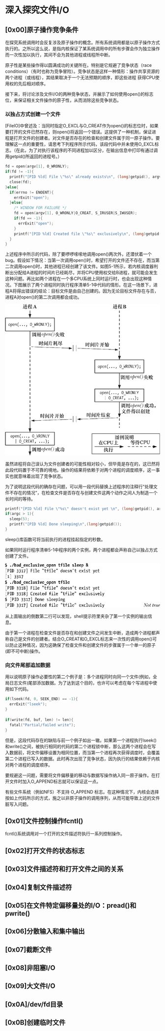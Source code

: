 # 深入探究文件I/O

## [0x00]原子操作竞争条件

在探究系统调用时会反复涉及原子操作的概念。所有系统调用都是以原子操作方式执行的。之所以这么说，是指内核保证了某系统调用中的所有步骤会作为独立操作而一次性加以执行，其间不会为其他进程或线程所中断。

原子性是某些操作得以圆满成功的关键所在。特别是它规避了竞争状态（race conditions）（有时也称为竞争冒险）。竞争状态是这样一种情形：操作共享资源的两个进程（或线程），其结果取决于一个无法预期的顺序，即这些进程 获得CPU使用权的先后相对顺序。

接下来，将讨论涉及文件I/O的两种竞争状态，并展示了如何使用open()的标志位，来保证相关文件操作的原子性，从而消除这些竞争状态。

### 以独占方式创建一个文件

[FileIO]中曾述及：当同时指定O_EXCL与O_CREAT作为open()的标志位时，如果要打开的文件已然存在，则open()将返回一个错误。这提供了一种机制，保证进程是打开文件的创建者。对文件是否存在的检查和创建文件属于同一原子操作。要理解这一点的重要性，请思考下列程序所示代码，该段代码中并未使用O_EXCL标志。（在此，为了对执行该程序的不同进程加以区分，在输出信息中打印有通过调用getpid()所返回的进程号。）

```c
fd = open(argv[1], O_WRONLY);
if(fd != -1){
  printf("[PID %ld] File \"%s\" already exists\n", (long)getpid(), argv[1]);
  close(fd);
}else{
  if(errno != ENOENT){
    errExit("open");
  }else{
    /* WINDOW FOR FAILURE */
    fd = open(argv[1], O_WRONLY|O_CREAT, S_IRUSER|S_IWUSER);
    if(fd == -1){
      errExit("open");
    }
    printf("[PID %ld] Created file \"%s\" exclusively\n", (long)getpid(), argv[1]);
  }
}
```

上述程序中所示的代码，除了要啰啰嗦嗦地调用open()两次外，还潜伏着一个bug。假设如下情况：当第一次调用open()时，希望打开的文件还不存在，而当第二次调用open()时，其他进程已经创建了该文件。如图5-1所示，若内核调度器判断出分配给A进程的时间片已经耗尽，并将CPU使用权交给B进程，就可能会发生这种问题。再比如两个进程在一个多CPU系统上同时运行时，也会出现这种情况。下图展示了两个进程同时执行程序清单5-1中代码的情形。在这一场景下，进程A将得出错误的结论：目标文件是由自己创建的。因为无论目标文件存在与否，进程A对open()的第二次调用都会成功。

![](../../images/WechatIMG24.png)

虽然进程将自己误认为文件创建者的可能性相对较小，但毕竟是存在的，这已然将此段代码置于不可靠的境地。操作的结果将依赖于对两个进程的调度顺序，这一事实也就意味着出现了竞争状态。

为了说明这段代码的确存在问题，可以用一段代码替换上述程序的注释行“处理文件不存在的情况”，在检查文件是否存在与创建文件这两个动作之间人为制造一个长时间的等待。

```c
printf("[PID %ld] File \"%s\" doesn't exist yet \n", (long)getpid(), argv[1]);
if(argc > 1){
  sleep(5);
  printf("[PID %ld] Done sleeping\n",(long)getpid());
}
```

sleep()库函数可将当前执行的进程挂起指定的秒数。

如果同时运行程序清单5-1中程序的两个实例，两个进程都会声称自己以独占方式创建了文件。

![](../../images/WechatIMG29.png)

从上面输出的倒数第二行可以发现，shell提示符里夹杂了第一个实例的输出信息。

由于第一个进程在检查文件是否存在和创建文件之间发生中断，造成两个进程都声称自己是文件的创建者。结合O_CREAT和O_EXCL标志来一次性的调用open()可以防止这种情况，因为这确保了检查文件和创建文件的步骤属于一个单一的原子(即不可中断)操作。

### 向文件尾部追加数据

用以说明原子操作必要性的第二个例子是：多个进程同时向同一个文件(例如，全局日志文件)尾部添加数据。为了达到这个目的，也许可以考虑在每个写进程中使用如下代码。

```c
if(lseek(fd, 0, SEEK_END) == -1){
  errExit("lseek");
}

if(write(fd, buf, len) != len){
  fatal("Partial/failed write");
}
```

但是，这段代码存在的缺陷与前一个例子如出一辙。如果第一个进程执行lseek()和write()之间，被执行相同的代码的第二个进程锁中断，那么这两个进程会在写入数据前，将文件偏移设置为相同位置，而当第一个进程再次获得调度时，会覆盖第二个进程已写入的数据。此时再次出现了竞争状态，因为执行的结果依赖于内核对两个进程的调度顺序。

要规避这一问题，需要将文件偏移量的移动与数据写操作纳入同一原子操作。在打开文件时加入O_APPEND标志就可以保证这一点。

有些文件系统（例如NFS）不支持 O_APPEND 标志。在这种情况下，内核会选择按如上代码所示的方式，施之以非原子操作的调用序列，从而可能导致上述的文件脏写入问题。

## [0x01]文件控制操作fcntl()

fcntl()系统调用对一个打开的文件描述符执行一系列控制操作。



## [0x02]打开文件的状态标志

## [0x03]文件描述符和打开文件之间的关系

## [0x04]复制文件描述符

## [0x05]在文件特定偏移量处的I/O：pread()和pwrite()

## [0x06]分散输入和集中输出

## [0x07]截断文件

## [0x08]非阻塞I/O

## [0x09]大文件I/O

## [0x0A]/dev/fd目录

## [0x0B]创建临时文件